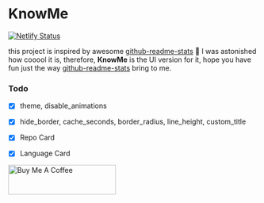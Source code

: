 # KnowMe

[![Netlify Status](https://api.netlify.com/api/v1/badges/b8ac273f-00a4-469f-9fca-c0877676e978/deploy-status)](https://app.netlify.com/sites/hopeful-wiles-eebf2d/deploys)

this project is inspired by awesome [github-readme-stats](https://github.com/anuraghazra/github-readme-stats) 🤩 I was astonished how cooool it is, therefore, **KnowMe** is the UI version for it, hope you have fun just the way [github-readme-stats](https://github.com/anuraghazra/github-readme-stats) bring to me.

### Todo

- [x] theme, disable_animations
- [x] hide_border, cache_seconds, border_radius, line_height, custom_title
- [x] Repo Card
- [x] Language Card


<a href="https://www.buymeacoffee.com/unickhow" target="_blank"><img src="https://cdn.buymeacoffee.com/buttons/v2/default-yellow.png" alt="Buy Me A Coffee" style="height: 60px !important;width: 217px !important;" ></a>
